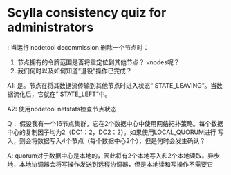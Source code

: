 # Scylla consistency quiz for administrators

:  当运行 nodetool decommission 删除一个节点时：
1. 节点拥有的令牌范围是否将重定位到其他节点？ vnodes呢？
2. 我们何时以及如何知道“退役”操作已完成？

A1: 是。节点在将其数据流传输到其他节点时进入状态“ STATE_LEAVING”。当数据流化后，它就在“ STATE_LEFT”中。

A2: 使用nodetool netstats检查节点状态

Q： 假设我有一个16节点集群，它在2个数据中心中使用网络拓扑策略。每个数据中心的复制因子均为2（DC1：2，DC2：2）。如果使用LOCAL_QUORUM进行
写入，则会将数据写入4个节点（每个数据中心2个），但是何时会发生确认？

A: quorum对于数据中心是本地的，因此将有2个本地写入和2个本地读取。异步地，本地协调器会将写操作发送到远程协调器，但是本地读和写操作不需要它